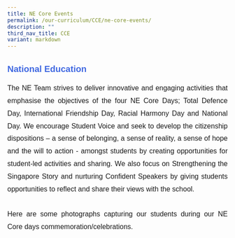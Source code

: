```yaml
---
title: NE Core Events
permalink: /our-curriculum/CCE/ne-core-events/
description: ""
third_nav_title: CCE
variant: markdown
---
```

<div style="font-family:Arial; font-size:20px; font-weight:bold; color:royalblue; line-height:3">National Education</div>

<div style="font-family:Arial; font-size:16px; text-align:justify; line-height:1.8">The NE Team strives to deliver innovative and engaging activities that emphasise the objectives of the four NE Core Days; Total Defence Day, International Friendship Day, Racial Harmony Day and National Day. We encourage Student Voice and seek to develop the citizenship dispositions – a sense of belonging, a sense of reality, a sense of hope and the will to action - amongst students by creating opportunities for student-led activities and sharing. We also focus on Strengthening the Singapore Story and nurturing Confident Speakers by giving students opportunities to reflect and share their views with the school.<br><br>
Here are some photographs capturing our students during our NE Core days commemoration/celebrations.<p></p></div>